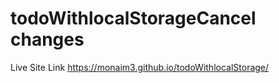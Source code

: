 # todoWithlocalStorageCancel changes

Live Site Link 
https://monaim3.github.io/todoWithlocalStorage/
